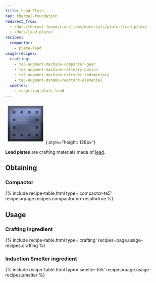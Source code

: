 ```yaml
---
title: Lead Plate
nav: thermal-foundation
redirect_from:
  - /docs/thermal-foundation/items/materials/plates/lead-plate/
  - /docs/lead-plate/
recipes:
  compactor:
    - plate-lead
usage-recipes:
  crafting:
    - te5-augment-machine-compactor-gear
    - te5-augment-machine-refinery-potion
    - te5-augment-machine-extruder-sedimentary
    - te5-augment-dynamo-reactant-elemental
  smelter:
    - recycling-plate-lead
---
```


![Lead plate](/assets/images/thermal-foundation/plate-lead.png){:style="height: 128px"}


**Lead plates** are crafting materials made of [lead](/docs/thermal-foundation/lead-ingot/).


Obtaining
---------

### Compactor
{% include recipe-table.html type='compactor-te5' recipes=page.recipes.compactor no-result=true %}


Usage
-----

### Crafting ingredient
{% include recipe-table.html type='crafting' recipes=page.usage-recipes.crafting %}

### Induction Smelter ingredient
{% include recipe-table.html type='smelter-te5' recipes=page.usage-recipes.smelter %}
